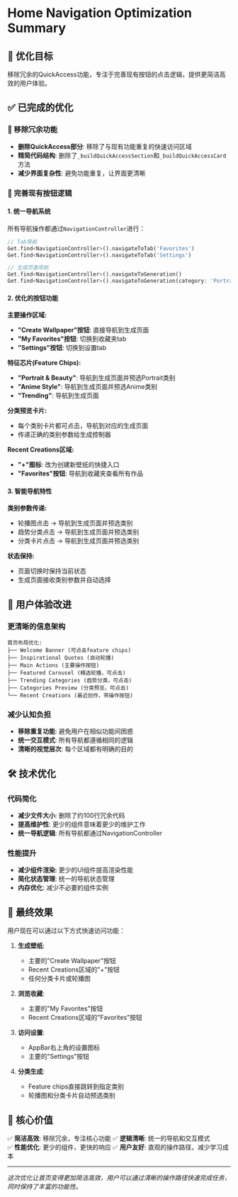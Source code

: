 # Home Navigation Optimization Summary

## 🎯 优化目标
移除冗余的QuickAccess功能，专注于完善现有按钮的点击逻辑，提供更简洁高效的用户体验。

## ✅ 已完成的优化

### 🧹 移除冗余功能
- **删除QuickAccess部分**: 移除了与现有功能重复的快速访问区域
- **精简代码结构**: 删除了`_buildQuickAccessSection`和`_buildQuickAccessCard`方法
- **减少界面复杂性**: 避免功能重复，让界面更清晰

### 🔄 完善现有按钮逻辑

#### 1. 统一导航系统
所有导航操作都通过`NavigationController`进行：
```dart
// Tab导航
Get.find<NavigationController>().navigateToTab('Favorites')
Get.find<NavigationController>().navigateToTab('Settings')

// 生成页面导航
Get.find<NavigationController>().navigateToGeneration()
Get.find<NavigationController>().navigateToGeneration(category: 'Portrait')
```

#### 2. 优化的按钮功能

**主要操作区域:**
- **"Create Wallpaper"按钮**: 直接导航到生成页面
- **"My Favorites"按钮**: 切换到收藏夹tab
- **"Settings"按钮**: 切换到设置tab

**特征芯片(Feature Chips):**
- **"Portrait & Beauty"**: 导航到生成页面并预选Portrait类别
- **"Anime Style"**: 导航到生成页面并预选Anime类别  
- **"Trending"**: 导航到生成页面

**分类预览卡片:**
- 每个类别卡片都可点击，导航到对应的生成页面
- 传递正确的类别参数给生成控制器

**Recent Creations区域:**
- **"+"图标**: 改为创建新壁纸的快捷入口
- **"Favorites"按钮**: 导航到收藏夹查看所有作品

#### 3. 智能导航特性

**类别参数传递:**
- 轮播图点击 → 导航到生成页面并预选类别
- 趋势分类点击 → 导航到生成页面并预选类别
- 分类卡片点击 → 导航到生成页面并预选类别

**状态保持:**
- 页面切换时保持当前状态
- 生成页面接收类别参数并自动选择

## 🎨 用户体验改进

### 更清晰的信息架构
```
首页布局优化:
├── Welcome Banner (可点击feature chips)
├── Inspirational Quotes (自动轮播)
├── Main Actions (主要操作按钮)
├── Featured Carousel (精选轮播，可点击)
├── Trending Categories (趋势分类，可点击)
├── Categories Preview (分类预览，可点击)
└── Recent Creations (最近创作，带操作按钮)
```

### 减少认知负担
- **移除重复功能**: 避免用户在相似功能间困惑
- **统一交互模式**: 所有导航都遵循相同的逻辑
- **清晰的视觉层次**: 每个区域都有明确的目的

## 🛠️ 技术优化

### 代码简化
- **减少文件大小**: 删除了约100行冗余代码
- **提高维护性**: 更少的组件意味着更少的维护工作
- **统一导航逻辑**: 所有导航都通过NavigationController

### 性能提升
- **减少组件渲染**: 更少的UI组件提高渲染性能
- **简化状态管理**: 统一的导航状态管理
- **内存优化**: 减少不必要的组件实例

## 📱 最终效果

用户现在可以通过以下方式快速访问功能：

1. **生成壁纸**: 
   - 主要的"Create Wallpaper"按钮
   - Recent Creations区域的"+"按钮
   - 任何分类卡片或轮播图

2. **浏览收藏**: 
   - 主要的"My Favorites"按钮
   - Recent Creations区域的"Favorites"按钮

3. **访问设置**: 
   - AppBar右上角的设置图标
   - 主要的"Settings"按钮

4. **分类生成**:
   - Feature chips直接跳转到指定类别
   - 轮播图和分类卡片自动预选类别

## 🎯 核心价值

✅ **简洁高效**: 移除冗余，专注核心功能
✅ **逻辑清晰**: 统一的导航和交互模式  
✅ **性能优化**: 更少的组件，更快的响应
✅ **用户友好**: 直观的操作路径，减少学习成本

---

*这次优化让首页变得更加简洁高效，用户可以通过清晰的操作路径快速完成任务，同时保持了丰富的功能性。*
